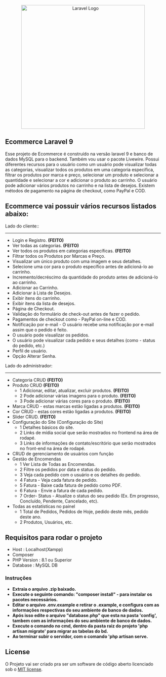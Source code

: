 <p align="center"><a href="https://laravel.com" target="_blank"><img src="https://raw.githubusercontent.com/laravel/art/master/logo-lockup/5%20SVG/2%20CMYK/1%20Full%20Color/laravel-logolockup-cmyk-red.svg" width="400" alt="Laravel Logo"></a></p>


## Ecommerce Laravel 9

Esse projeto de Ecommerce é construído na versão laravel 9 e banco de dados MySQL para o backend. Também vou usar o pacote Livewire. Possui diferentes recursos para o usuário como um usuário pode visualizar todas as categorias, visualizar todos os produtos em uma categoria específica, filtrar os produtos por marca e preço, selecionar um produto e selecionar a quantidade e selecionar a cor e adicionar o produto ao carrinho. O usuário pode adicionar vários produtos no carrinho e na lista de desejos. Existem métodos de pagamento na página de checkout, como PayPal e COD.


## Ecommerce vai possuir vários recursos listados abaixo:
Lado do cliente::
____________________________________________________
- Login e Registro. **(FEITO)**
- Ver todas as categorias. **(FEITO)**
- Ver todos os produtos em categorias específicas. **(FEITO)**
- Filtrar todos os Produtos por Marcas e Preço.
- Visualizar um único produto com uma imagem e seus detalhes.
- Selecione uma cor para o produto específico antes de adicioná-lo ao carrinho. 
- Incremento/decréscimo da quantidade do produto antes de adicioná-lo ao carrinho.
- Adicionar ao Carrinho.
- Adicionar à Lista de Desejos.
- Exibir itens do carrinho.
- Exibir itens da lista de desejos.
- Página de Checkout.
- Validação do formulário de check-out antes de fazer o pedido.
- Pagamentos de checkout como - PayPal on-line e COD.
- Notificação por e-mail - O usuário recebe uma notificação por e-mail assim que o pedido é feito. 
- O usuário pode visualizar os pedidos.
- O usuário pode visualizar cada pedido e seus detalhes (como - status do pedido, etc.)
- Perfil de usuário.
- Opção Alterar Senha.

Lado do administrador:
____________________________________________________
- Categoria CRUD **(FEITO)**
- Produto CRUD **(FEITO)**
    - 1  Adicionar, editar, atualizar, excluir produtos.   **(FEITO)**
    - 2  Pode adicionar várias imagens para o produto. **(FEITO)**
    - 3  Pode adicionar várias cores para o produto.   **(FEITO)**
- Marca CRUD - estas marcas estão ligadas a produtos. **(FEITO)**
- Cor CRUD - estas cores estão ligadas a produtos. **(FEITO)**
- Slider CRUD. **(FEITO)**
- Configuração do Site (Configuração do Site)
    - 1  Detalhes básicos do site.  
    - 2  Links de mídia social que serão mostrados no frontend na área de rodapé.  
    - 3  Links de informações de contato/escritório que serão mostrados no front-end na área de rodapé.  
- CRUD de gerenciamento de usuários com função
- Gestão de Encomendas
    - 1  Ver Lista de Todas as Encomendas.  
    - 2  Filtre os pedidos por data e status do pedido.  
    - 3  Veja cada pedido com o usuário e os detalhes do pedido.
    - 4  Fatura - Veja cada fatura de pedido. 
    - 5  Fatura - Baixe cada fatura de pedido como PDF. 
    - 6  Fatura - Envie a fatura de cada pedido. 
    - 7  Order- Status - Atualize o status do seu pedido (Ex. Em progresso, Concluído, Pendente, Cancelado, etc). 
- Todas as estatísticas no painel
    - 1  Total de Pedidos, Pedidos de Hoje, pedido deste mês, pedido deste ano.  
    - 2  Produtos, Usuários, etc.


## Requisitos para rodar o projeto

- Host : Localhost(Xampp)
- Composer
- PHP Version : 8.1 ou Superior
- Database : MySQL DB 


### Instruções

- **Extraia o arquivo .zip baixado.**
- **Execute o seguinte comando: "composer install" - para instalar os pacotes necessários.**
- **Editar o arquivo .env.example e retirar o .example, e configura com as informações respectivas do seu ambiente de banco de dados.**
- **Após isso edite o arquivo "database.php" que esta na pasta 'config', tambem com as informações do seu ambiente de banco de dados.**
- **Execute o comando no cmd, dentro da pasta raiz do projeto 'php artisan migrate' para migrar as tabelas do bd.**
- **Ao terminar subir o servidor, com o comando 'php artisan serve.**


## License

O Projeto vai ser criado pra ser um software de código aberto licenciado sob o [MIT license](https://opensource.org/licenses/MIT).

